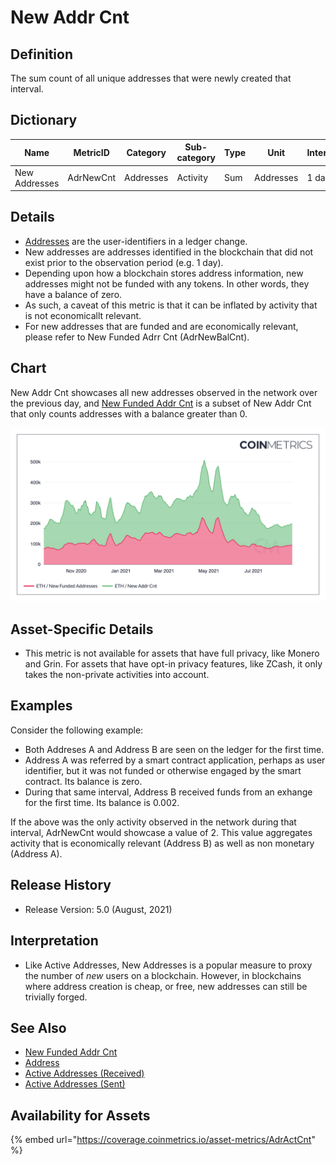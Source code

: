 # New Addr Cnt

## **Definition**

The sum count of all unique addresses that were newly created that interval.

## **Dictionary**

| Name          | **MetricID** | **Category** | **Sub-category** | **Type** | **Unit**  | **Interval** |
| ------------- | ------------ | ------------ | ---------------- | -------- | --------- | ------------ |
| New Addresses | AdrNewCnt    | Addresses    | Activity         | Sum      | Addresses | 1 day        |

## **Details**

* [Addresses](../../on-chain-basics.md#address) are the user-identifiers in a ledger change.
* New addresses are addresses identified in the blockchain that did not exist prior to the observation period (e.g. 1 day).
* Depending upon how a blockchain stores address information, new addresses might not be funded with any tokens. In other words, they have a balance of zero.
* As such, a caveat of this metric is that it can be inflated by activity that is not economicallt relevant.
* For new addresses that are funded and are economically relevant, please refer to New Funded Adrr Cnt (AdrNewBalCnt).

## **Chart**

New Addr Cnt showcases all new addresses observed in the network over the previous day, and [New Funded Addr Cnt](https://docs.coinmetrics.io/asset-metrics/adresses/adrnewbalcnt) is a subset of New Addr Cnt that only counts addresses with a balance greater than 0.

![Source: CM Network Data Charts](<../../.gitbook/assets/9 - New Addresses.png>)

## **Asset-Specific Details**

* This metric is not available for assets that have full privacy, like Monero and Grin. For assets that have opt-in privacy features, like ZCash, it only takes the non-private activities into account.

## **Examples**

Consider the following example:&#x20;

* Both Addreses A and Address B are seen on the ledger for the first time.
* Address A was referred by a smart contract application, perhaps as user identifier, but it was not funded or otherwise engaged by the smart contract. Its balance is zero.
* During that same interval, Address B received funds from an exhange for the first time. Its balance is 0.002.

If the above was the only activity observed in the network during that interval, AdrNewCnt would showcase a value of 2. This value aggregates activity that is economically relevant (Address B) as well as non monetary (Address A).

## **Release History**

* Release Version: 5.0 (August, 2021)

## **Interpretation**

* Like Active Addresses, New Addresses is a popular measure to proxy the number of _new_ users on a blockchain. However, in blockchains where address creation is cheap, or free, new addresses can still be trivially forged.

## **See Also**

* [New Funded Addr Cnt](adrnewbalcnt.md)
* [Address](../../on-chain-basics.md#address)
* [Active Addresses (Received)](adractreccnt.md)
* [Active Addresses (Sent)](adractsentcnt.md)

## Availability for Assets

{% embed url="https://coverage.coinmetrics.io/asset-metrics/AdrActCnt" %}
